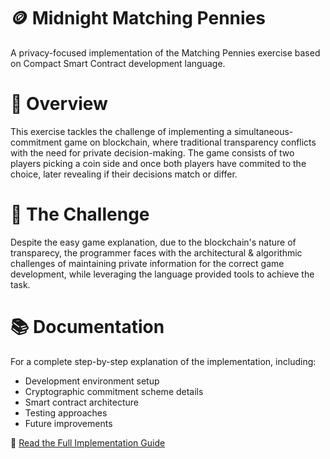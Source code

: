 # 🪙 Midnight Matching Pennies
A privacy-focused implementation of the Matching Pennies exercise based on Compact Smart Contract development language.

# 🎯 Overview
This exercise tackles the challenge of implementing a simultaneous-commitment game on blockchain, where traditional transparency conflicts with the need for private decision-making. The game consists of two players picking a coin side and once both players have commited to the choice, later revealing if their decisions match or differ.

# 🔐 The Challenge
Despite the easy game explanation, due to the blockchain's nature of transparecy, the programmer faces with the architectural & algorithmic challenges of maintaining private information for the correct game development, while leveraging the language provided tools to achieve the task.

# 📚 Documentation
For a complete step-by-step explanation of the implementation, including:
* Development environment setup
* Cryptographic commitment scheme details
* Smart contract architecture
* Testing approaches
* Future improvements

📖 [Read the Full Implementation Guide](google.com)
